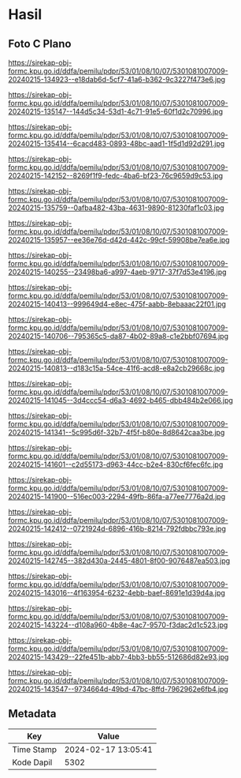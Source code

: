 # Hasil

## Foto C Plano

https://sirekap-obj-formc.kpu.go.id/ddfa/pemilu/pdpr/53/01/08/10/07/5301081007009-20240215-134923--e18dab6d-5cf7-41a6-b362-9c3227f473e6.jpg

https://sirekap-obj-formc.kpu.go.id/ddfa/pemilu/pdpr/53/01/08/10/07/5301081007009-20240215-135147--144d5c34-53d1-4c71-91e5-60f1d2c70996.jpg

https://sirekap-obj-formc.kpu.go.id/ddfa/pemilu/pdpr/53/01/08/10/07/5301081007009-20240215-135414--6cacd483-0893-48bc-aad1-1f5d1d92d291.jpg

https://sirekap-obj-formc.kpu.go.id/ddfa/pemilu/pdpr/53/01/08/10/07/5301081007009-20240215-142152--8269f1f9-fedc-4ba6-bf23-76c9659d9c53.jpg

https://sirekap-obj-formc.kpu.go.id/ddfa/pemilu/pdpr/53/01/08/10/07/5301081007009-20240215-135759--0afba482-43ba-4631-9890-81230faf1c03.jpg

https://sirekap-obj-formc.kpu.go.id/ddfa/pemilu/pdpr/53/01/08/10/07/5301081007009-20240215-135957--ee36e76d-d42d-442c-99cf-59908be7ea6e.jpg

https://sirekap-obj-formc.kpu.go.id/ddfa/pemilu/pdpr/53/01/08/10/07/5301081007009-20240215-140255--23498ba6-a997-4aeb-9717-37f7d53e4196.jpg

https://sirekap-obj-formc.kpu.go.id/ddfa/pemilu/pdpr/53/01/08/10/07/5301081007009-20240215-140413--999649d4-e8ec-475f-aabb-8ebaaac22f01.jpg

https://sirekap-obj-formc.kpu.go.id/ddfa/pemilu/pdpr/53/01/08/10/07/5301081007009-20240215-140706--795365c5-da87-4b02-89a8-c1e2bbf07694.jpg

https://sirekap-obj-formc.kpu.go.id/ddfa/pemilu/pdpr/53/01/08/10/07/5301081007009-20240215-140813--d183c15a-54ce-41f6-acd8-e8a2cb29668c.jpg

https://sirekap-obj-formc.kpu.go.id/ddfa/pemilu/pdpr/53/01/08/10/07/5301081007009-20240215-141045--3d4ccc54-d6a3-4692-b465-dbb484b2e066.jpg

https://sirekap-obj-formc.kpu.go.id/ddfa/pemilu/pdpr/53/01/08/10/07/5301081007009-20240215-141341--5c995d6f-32b7-4f5f-b80e-8d8642caa3be.jpg

https://sirekap-obj-formc.kpu.go.id/ddfa/pemilu/pdpr/53/01/08/10/07/5301081007009-20240215-141601--c2d55173-d963-44cc-b2e4-830cf6fec6fc.jpg

https://sirekap-obj-formc.kpu.go.id/ddfa/pemilu/pdpr/53/01/08/10/07/5301081007009-20240215-141900--516ec003-2294-49fb-86fa-a77ee7776a2d.jpg

https://sirekap-obj-formc.kpu.go.id/ddfa/pemilu/pdpr/53/01/08/10/07/5301081007009-20240215-142412--0721924d-6896-416b-8214-792fdbbc793e.jpg

https://sirekap-obj-formc.kpu.go.id/ddfa/pemilu/pdpr/53/01/08/10/07/5301081007009-20240215-142745--382d430a-2445-4801-8f00-9076487ea503.jpg

https://sirekap-obj-formc.kpu.go.id/ddfa/pemilu/pdpr/53/01/08/10/07/5301081007009-20240215-143016--4f163954-6232-4ebb-baef-8691e1d39d4a.jpg

https://sirekap-obj-formc.kpu.go.id/ddfa/pemilu/pdpr/53/01/08/10/07/5301081007009-20240215-143224--d108a960-4b8e-4ac7-9570-f3dac2d1c523.jpg

https://sirekap-obj-formc.kpu.go.id/ddfa/pemilu/pdpr/53/01/08/10/07/5301081007009-20240215-143429--22fe451b-abb7-4bb3-bb55-512686d82e93.jpg

https://sirekap-obj-formc.kpu.go.id/ddfa/pemilu/pdpr/53/01/08/10/07/5301081007009-20240215-143547--9734664d-49bd-47bc-8ffd-7962962e6fb4.jpg


## Metadata

| Key        | Value               |
| ---------- | ------------------- |
| Time Stamp | 2024-02-17 13:05:41 |
| Kode Dapil | 5302                |



